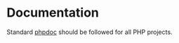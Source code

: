 # Documentation

Standard [phpdoc](http://www.phpdoc.org/docs/latest/index.html) should be followed for all PHP projects.